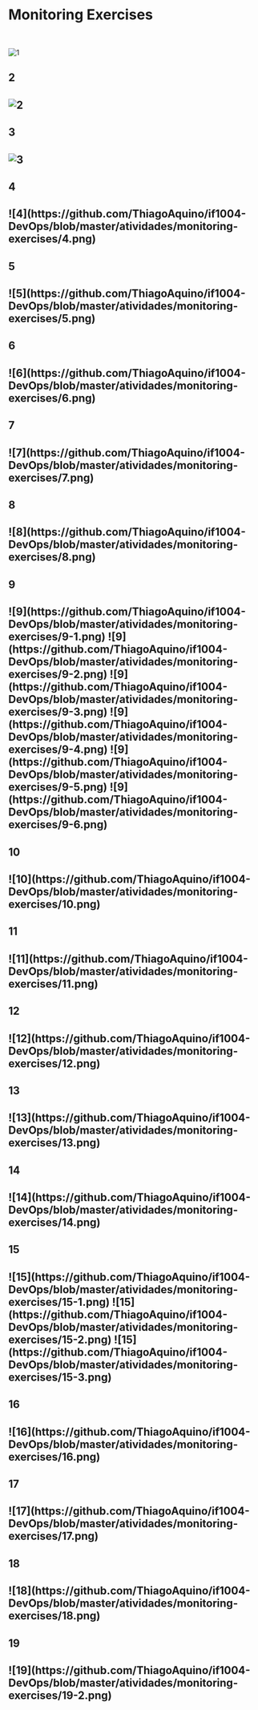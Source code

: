 # Monitoring Exercises #
<br>

![1](https://github.com/ThiagoAquino/if1004-DevOps/blob/master/atividades/monitoring-exercises/1.png)
<br>
<h2>2<h2>

![2](https://github.com/ThiagoAquino/if1004-DevOps/blob/master/atividades/monitoring-exercises/2.png)
<br>
<h2>3<h2>

![3](https://github.com/ThiagoAquino/if1004-DevOps/blob/master/atividades/monitoring-exercises/3.png)
<br>
<h2>4<h2>
![4](https://github.com/ThiagoAquino/if1004-DevOps/blob/master/atividades/monitoring-exercises/4.png)
<br>
<h2>5<h2>
![5](https://github.com/ThiagoAquino/if1004-DevOps/blob/master/atividades/monitoring-exercises/5.png)
<br>
<h2>6<h2>
![6](https://github.com/ThiagoAquino/if1004-DevOps/blob/master/atividades/monitoring-exercises/6.png)
<br>
<h2>7<h2>
![7](https://github.com/ThiagoAquino/if1004-DevOps/blob/master/atividades/monitoring-exercises/7.png)
<br>
<h2>8<h2>
![8](https://github.com/ThiagoAquino/if1004-DevOps/blob/master/atividades/monitoring-exercises/8.png)
<br>
<h2>9<h2>
![9](https://github.com/ThiagoAquino/if1004-DevOps/blob/master/atividades/monitoring-exercises/9-1.png)
![9](https://github.com/ThiagoAquino/if1004-DevOps/blob/master/atividades/monitoring-exercises/9-2.png)
![9](https://github.com/ThiagoAquino/if1004-DevOps/blob/master/atividades/monitoring-exercises/9-3.png)
![9](https://github.com/ThiagoAquino/if1004-DevOps/blob/master/atividades/monitoring-exercises/9-4.png)
![9](https://github.com/ThiagoAquino/if1004-DevOps/blob/master/atividades/monitoring-exercises/9-5.png)
![9](https://github.com/ThiagoAquino/if1004-DevOps/blob/master/atividades/monitoring-exercises/9-6.png)
<br>
<h2>10<h2>
![10](https://github.com/ThiagoAquino/if1004-DevOps/blob/master/atividades/monitoring-exercises/10.png)
<br>
<h2>11<h2>
![11](https://github.com/ThiagoAquino/if1004-DevOps/blob/master/atividades/monitoring-exercises/11.png)
<br>
<h2>12<h2>
![12](https://github.com/ThiagoAquino/if1004-DevOps/blob/master/atividades/monitoring-exercises/12.png)
<br>
<h2>13<h2>
![13](https://github.com/ThiagoAquino/if1004-DevOps/blob/master/atividades/monitoring-exercises/13.png)
<br>
<h2>14<h2>
![14](https://github.com/ThiagoAquino/if1004-DevOps/blob/master/atividades/monitoring-exercises/14.png)
<br>
<h2>15<h2>
![15](https://github.com/ThiagoAquino/if1004-DevOps/blob/master/atividades/monitoring-exercises/15-1.png)
![15](https://github.com/ThiagoAquino/if1004-DevOps/blob/master/atividades/monitoring-exercises/15-2.png)
![15](https://github.com/ThiagoAquino/if1004-DevOps/blob/master/atividades/monitoring-exercises/15-3.png)
<br>
<h2>16<h2>
![16](https://github.com/ThiagoAquino/if1004-DevOps/blob/master/atividades/monitoring-exercises/16.png)
<br>
<h2>17<h2>
![17](https://github.com/ThiagoAquino/if1004-DevOps/blob/master/atividades/monitoring-exercises/17.png)
<br>
<h2>18<h2>
![18](https://github.com/ThiagoAquino/if1004-DevOps/blob/master/atividades/monitoring-exercises/18.png)
<br>
<h2>19<h2>
![19](https://github.com/ThiagoAquino/if1004-DevOps/blob/master/atividades/monitoring-exercises/19-2.png)


